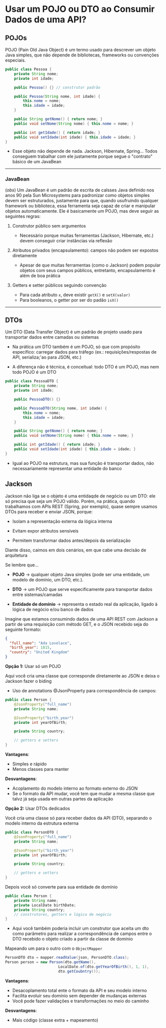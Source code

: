 # Usar um POJO ou DTO ao Consumir Dados de uma API?

## POJOs

POJO (Pain Old Java Object) é um termo usado para descrever um objeto Java simples, que não depende de bibliotecas, frameworks ou convenções especiais.

```java
public class Pessoa {
    private String nome;
    private int idade;

    public Pessoa() {} // construtor padrão

    public Pessoa(String nome, int idade) {
        this.nome = nome;
        this.idade = idade;
    }

    public String getNome() { return nome; }
    public void setNome(String nome) { this.nome = nome; }

    public int getIdade() { return idade; }
    public void setIdade(int idade) { this.idade = idade; }
}
```
* Esse objeto não depende de nada. Jackson, Hibernate, Spring... Todos conseguem trabalhar com ele justamente porque segue o "contrato" básico de um JavaBean 

---

### JavaBean

(*obs*) Um JavaBean é um padrão de escrita de calsses Java definido nos anos 90 pela Sun Microsystems para padronizar como objetos simples devem ser estruturados, justamente para que, quando usufruindo qualquer framework ou biblioteca, essa ferramenta seja capaz de criar e manipular objetos automaticamente. Ele é basicamente um POJO, mas deve seguir as seguintes regras:

1. Construtor público sem argumentos
    * Necessário porque muitas ferramentas (Jackson, Hibernate, etc.) devem conseguir criar instâncias via reflexão

2. Atributos privados (encapsulamento): campos não podem ser expostos diretamente
    * Apesar de que muitas ferramentas (como o Jackson) podem popular objetos com seus campos públicos, entretanto, encapsulamento é além de boa prática

3. Getters e setter públicos seguindo convenção
    * Para cada atributo `x`, deve existir `getX()` e `setX(valor)`
    * Para booleanos, o getter por ser do padão `isX()`

---

## DTOs

Um DTO (Data Transfer Object) é um padrão de projeto usado para transportar dados entre camadas ou sistemas

* Na prática um DTO também é um POJO, só que com propósito específico: carregar dados para tráfego (ex.: requisições/respostas de API, serializa;'ao para JSON, etc.)

* A diferença não é técnica, é conceitual: todo DTO é um POJO, mas nem todo POJO é um DTO

```java
public class PessoaDTO {
    private String nome;
    private int idade;

    public PessoaDTO() {}

    public PessoaDTO(String nome, int idade) {
        this.nome = nome;
        this.idade = idade;
    }

    public String getNome() { return nome; }
    public void setNome(String nome) { this.nome = nome; }

    public int getIdade() { return idade; }
    public void setIdade(int idade) { this.idade = idade; }
}
```
* Igual ao POJO na estrutura, mas sua função é transportar dados, não necessariamente representar uma entidade do banco


## Jackson

Jackson não liga se o objeto é uma entidaqde de negócio ou um DTO: ele só precisa que seja um POJO válido. Porém, na prática, quando trabalhamos com APIs REST (Spring, por exemplo), quase sempre usamos DTOs para receber e enviar JSON, porque:

* Isolam a representação externa da lógica interna

* Evitam expor atributos sensíveis

* Permitem transformar dados antes/depois da serialização

Diante disso, caimos em dois cenários, em que cabe uma decisão de arquitetura

Se lembre que...
* **POJO** → qualquer objeto Java simples (pode ser uma entidade, um modelo de domínio, um DTO, etc.).
* **DTO** → um POJO que serve especificamente para transportar dados entre sistemas/camadas

* **Entidade de domínio** → representa o estado real da aplicação, ligado à lógica de negócio e/ou banco de dados

Imagine que estamos consumindo dados de uma API REST com Jackson a partir de uma requisição com método GET, e o JSON recebido seja do seguinte formato:
```json
{
  "full_name": "Ada Lovelace",
  "birth_year": 1815,
  "country": "United Kingdom"
}
```

**Opção 1:** Usar só um POJO

Aqui você cria uma classe que corresponde diretamente ao JSON e deixa o Jackson fazer o biding

* Uso de annotations @JsonProperty para correspondência de campos:
```java
public class Person {
    @JsonProperty("full_name")
    private String name;

    @JsonProperty("birth_year")
    private int yearOfBirth;

    private String country;

    // getters e setters
}
```

**Vantagens**:

* Simples e rápido
* Menos classes para manter

**Desvantagens**:

* Acoplamento do modelo interno ao formato externo do JSON
* Se o formato da API mudar, você tem que mudar a mesma classe que talvz já seja usada em outras partes da aplicação


**Opção 2:** Usar DTOs dedicados

Você cria uma classe só para receber dados da API (DTO), separando o modelo interno da estrutura externa

```java
public class PersonDTO {
    @JsonProperty("full_name")
    private String name;

    @JsonProperty("birth_year")
    private int yearOfBirth;

    private String country;

    // getters e setters
}
```

Depois você só converte para sua entidade de domínio

```java
public class Person {
    private String name;
    private LocalDate birthDate;
    private String country;
    // construtores, getters e lógica de negócio
}
```
* Aqui você também poderia incluir um construtor que aceita um dto como parâmetro para realizar a correspondência de campos entre o DTO recebido o objeto criado a partir da classe de domínio


Mapeando um para o outro com o `ObjectMapper`

```java
PersonDTO dto = mapper.readValue(json, PersonDTO.class);
Person person = new Person(dto.getName(),
                        LocalDate.of(dto.getYearOfBirth(), 1, 1),
                        dto.getCoubntry());
```


**Vantagens**:

* Desacoplamento total ente o formato da API e seu modelo interno
* Facilita evoluir seu domínio sem depender de mudanças externas
* Você pode fazer validações e transformações no meio do caminho

**Desvantagens**:

* Mais código (classe extra + mapeamento)



